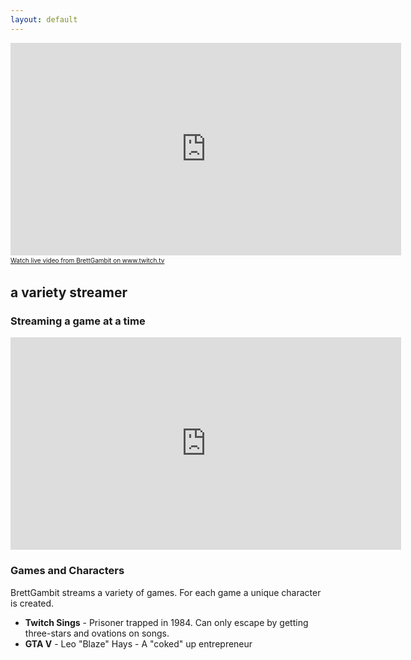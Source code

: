 ```yaml
---
layout: default
---
```


<iframe src="https://player.twitch.tv/?channel=brettgambit" frameborder="0" allowfullscreen="true" scrolling="no" height="340" width="625"></iframe><a href="https://www.twitch.tv/brettgambit?tt_content=text_link&tt_medium=live_embed" style="padding:2px 0px 4px; display:block; width:345px; font-weight:normal; font-size:10px; text-decoration:underline;">Watch live video from BrettGambit on www.twitch.tv</a>

## a variety streamer 

<a href="https://www.twitch.tv/brettgambit">
<i class="fa fa-twitch fa-3x fa-pull-left fa-border"></i>
</a>

<a href="https://www.instagram.com/brettgambit/">
<i class="fa fa-instagram fa-3x fa-pull-left fa-border"></i>

<a href="https://www.instagram.com/brettgambit/">
<i class="fa fa-twitter fa-3x fa-pull-left fa-border"></i>
</a>

### Streaming a game at a time




<iframe src="https://www.twitch.tv/embed/brettgambit/chat" frameborder="0" scrolling="no" height="340" width="625"></iframe>


### Games and Characters

BrettGambit streams a variety of games. For each game a unique character is created.

* __Twitch Sings__ - Prisoner trapped in 1984. Can only escape by getting three-stars and ovations on songs.
* __GTA V__ - Leo "Blaze" Hays - A "coked" up entrepreneur
